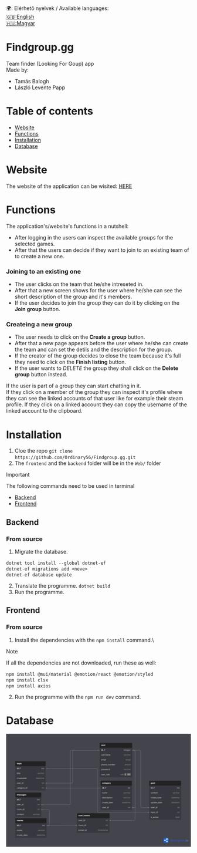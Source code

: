 🌍: Elérhető nyelvek / Available languages:  
[🇬🇧:English](ENGLISHREADME.md)\
[🇭🇺:Magyar](README.md)

# Findgroup.gg
Team finder (Looking For Goup) app\
Made by:
  - Tamás Balogh
  - László Levente Papp

# Table of contents
- [Website](#website)
- [Functions](#functions)
- [Installation](#installation)
- [Database](#database)

# Website
The website of the application can be wisited: [HERE](https://example.com)
# Functions
The application's/website's functions in a nutshell:
- After logging in the users can inspect the available groups for the selected games.
- After that the users can decide if they want to join to an existing team of to create a new one.
  
### Joining to an existing one
- The user clicks on the team that he/she intreseted in.
- After that a new screen shows for the user where he/she can see the short description of the group and it's members.
- If the user decides to join the group they can do it by clicking on the **Join group** button.

### Createing a new group
- The user needs to click on the **Create a group** button.
- After that a new page appears before the user where he/she can create the team and can set the detils and the description for the group.
- If the creator of the group decides to close the team because it's full they need to click on the **Finish listing** button.
- If the user wants to  *DELETE*  the group they shall click on the **Delete group** button instead.

If the user is part of a group they can start chatting in it.\
If they click on a member of the group they can inspect it's profile where they can see the linked accounts of that user like for example their steam profile. If they click on a linked account they can copy the username of the linked account to the clipboard.

# Installation
1. Cloe the repo
`git clone https://github.com/Ordinary56/Findgroup.gg.git`
2. The `frontend` and the `backend` folder will be in the `Web/` folder
> [!IMPORTANT]
> The following commands need to be used in terminal
- [Backend](#backend)
- [Frontend](#frontend)

## Backend 

### From source
1. Migrate the database.
```
dotnet tool install --global dotnet-ef
dotnet-ef migrations add <neve>
dotnet-ef database update
```
2. Translate the programme.
`dotnet build`
3. Run the programme.

## Frontend

### From source
1. Install the dependencies with the `npm install` command.\
> [!NOTE]
> If all the dependencies are not downloaded, run these as well:
```
npm install @mui/material @emotion/react @emotion/styled
npm install clsx
npm install axios
```
2. Run the programme with the `npm run dev` command.

# Database
![Database diagramm](assets/VIZSGAREMEK.png)
